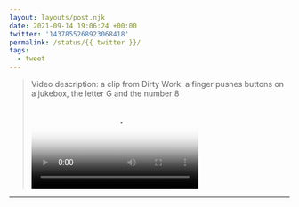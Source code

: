 ```yaml
---
layout: layouts/post.njk
date: 2021-09-14 19:06:24 +00:00
twitter: '1437855268923068418'
permalink: /status/{{ twitter }}/
tags: 
  - tweet
---
```


> <p class="sr-only">Video description: a clip from Dirty Work: a finger pushes buttons on a jukebox, the letter G and the number 8</p>
> 
> <video controls loop preload="metadata" poster="/img/E_RJlq4UUAMFGOS.jpg"><source src="/img/1437855268923068418-E_RJlq4UUAMFGOS.mp4">Your browser does not support the video tag.</video>

---
